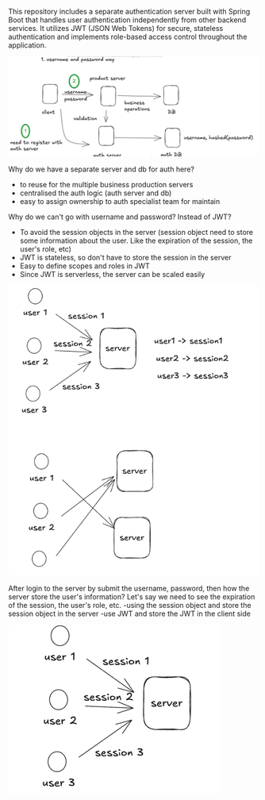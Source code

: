 
This repository includes a separate authentication server built with Spring Boot that handles user authentication independently from other backend services. It utilizes JWT (JSON Web Tokens) for secure, stateless authentication and implements role-based access control throughout the application.

<!-- What are?
- HTTP
- Websocket
- Socekt.io
- GraphQL
- gRPC
- MQTT -->

![img.png](/assets/img.png)

Why do we have a separate server and db for auth here?
- to reuse for the multiple business production servers
- centralised the auth logic (auth server and db)
- easy to assign ownership to auth specialist team for maintain

Why do we can't go with username and password? Instead of JWT?
- To avoid the session objects in the server (session object need to store some information about the user. Like the expiration of the session, the user's role, etc)
- JWT is stateless, so don't have to store the session in the server
- Easy to define scopes and roles in JWT
- Since JWT is serverless, the server can be scaled easily

![img_2.png](/assets/img_2.png)

After login to the server by submit the username, password, then how the server store the user's information? Let's say we need
to see the expiration of the session, the user's role, etc.
 -using the session object and store the session object in the server
 -use JWT and store the JWT in the client side

![img_1.png](/assets/img_1.png)




<!-- How to create a cookie?


What is the difference between JWT and OAuth?

How to make api with v2 version?

There is another frontend and backend server to create and modify user? Or we can go with database query. what is the best option?


@PreAuthorize, @PostAuthorize, or @Secured ? -->
